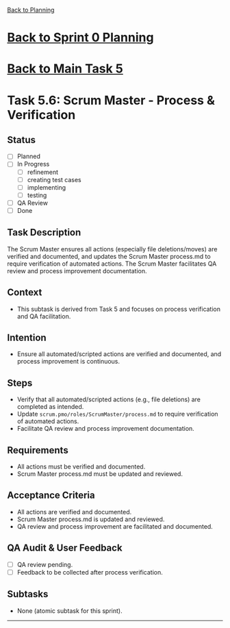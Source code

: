 [Back to Planning](./planning.md)

# [Back to Sprint 0 Planning](./planning.md)
# [Back to Main Task 5](./task-5-template-new-subproject.md)
# Task 5.6: Scrum Master - Process & Verification

## Status
- [ ] Planned
- [ ] In Progress
  - [ ] refinement
  - [ ] creating test cases
  - [ ] implementing
  - [ ] testing
- [ ] QA Review
- [ ] Done

## Task Description
The Scrum Master ensures all actions (especially file deletions/moves) are verified and documented, and updates the Scrum Master process.md to require verification of automated actions. The Scrum Master facilitates QA review and process improvement documentation.

## Context
- This subtask is derived from Task 5 and focuses on process verification and QA facilitation.

## Intention
- Ensure all automated/scripted actions are verified and documented, and process improvement is continuous.

## Steps
- Verify that all automated/scripted actions (e.g., file deletions) are completed as intended.
- Update `scrum.pmo/roles/ScrumMaster/process.md` to require verification of automated actions.
- Facilitate QA review and process improvement documentation.

## Requirements
- All actions must be verified and documented.
- Scrum Master process.md must be updated and reviewed.

## Acceptance Criteria
- All actions are verified and documented.
- Scrum Master process.md is updated and reviewed.
- QA review and process improvement are facilitated and documented.

## QA Audit & User Feedback
- [ ] QA review pending.
- [ ] Feedback to be collected after process verification.

## Subtasks
- None (atomic subtask for this sprint).

---
